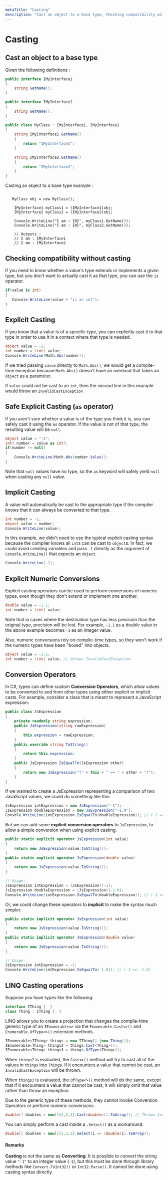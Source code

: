 ```yaml
---
metaTitle: "Casting"
description: "Cast an object to a base type, Checking compatibility without casting, Explicit Casting, Safe Explicit Casting (`as` operator), Implicit Casting, Explicit Numeric Conversions, Conversion Operators, LINQ Casting operations"
---
```


# Casting



## Cast an object to a base type


Given the following definitions :

```cs
public interface IMyInterface1
{
    string GetName();
}

public interface IMyInterface2
{
    string GetName();
}

public class MyClass : IMyInterface1, IMyInterface2
{
    string IMyInterface1.GetName()
    {
        return "IMyInterface1";
    }

    string IMyInterface2.GetName()
    {
        return "IMyInterface2";
    }
}

```

Casting an object to a base type example :

```

   MyClass obj = new MyClass();

    IMyInterface1 myClass1 = (IMyInterface1)obj;
    IMyInterface2 myClass2 = (IMyInterface2)obj;

    Console.WriteLine("I am : {0}", myClass1.GetName());
    Console.WriteLine("I am : {0}", myClass2.GetName());

    // Outputs :
    // I am : IMyInterface1
    // I am : IMyInterface2

```



## Checking compatibility without casting


If you need to know whether a value's type extends or implements a given type, but you don't want to actually cast it as that type, you can use the `is` operator.

```cs
if(value is int)
{
   Console.WriteLine(value + "is an int");
}

```



## Explicit Casting


If you know that a value is of a specific type, you can explicitly cast it to that type in order to use it in a context where that type is needed.

```cs
object value = -1;
int number = (int) value;
Console.WriteLine(Math.Abs(number));

```

If we tried passing `value` directly to `Math.Abs()`, we would get a compile-time exception because `Math.Abs()` doesn't have an overload that takes an `object` as a parameter.

If `value` could not be cast to an `int`, then the second line in this example would throw an `InvalidCastException`



## Safe Explicit Casting (`as` operator)


If you aren't sure whether a value is of the type you think it is, you can safely cast it using the `as` operator. If the value is not of that type, the resulting value will be `null`.

```cs
object value = "-1";
int? number = value as int?;
if(number != null)
{
    Console.WriteLine(Math.Abs(number.Value));
}

```

Note that `null` values have no type, so the `as` keyword will safely yield `null` when casting any `null` value.



## Implicit Casting


A value will automatically be cast to the appropriate type if the compiler knows that it can always be converted to that type.

```cs
int number = -1;
object value = number;
Console.WriteLine(value);

```

In this example, we didn't need to use the typical explicit casting syntax because the compiler knows all `int`s can be cast to `object`s. In fact, we could avoid creating variables and pass `-1` directly as the argument of `Console.WriteLine()` that expects an `object`.

```cs
Console.WriteLine(-1);

```



## Explicit Numeric Conversions


Explicit casting operators can be used to perform conversions of numeric types, even though they don't extend or implement one another.

```cs
double value = -1.1;
int number = (int) value;

```

Note that in cases where the destination type has less precision than the original type, precision will be lost. For example, `-1.1` as a double value in the above example becomes `-1` as an integer value.

Also, numeric conversions rely on compile-time types, so they won't work if the numeric types have been "boxed" into objects.

```cs
object value = -1.1;
int number = (int) value; // throws InvalidCastException

```



## Conversion Operators


In C#, types can define custom **Conversion Operators**, which allow values to be converted to and from other types using either explicit or implicit casts. For example, consider a class that is meant to represent a JavaScript expression:

```cs
public class JsExpression
{
    private readonly string expression;
    public JsExpression(string rawExpression)
    {
        this.expression = rawExpression;
    }
    public override string ToString()
    {
        return this.expression;
    }
    public JsExpression IsEqualTo(JsExpression other)
    {
        return new JsExpression("(" + this + " == " + other + ")");
    }
}

```

If we wanted to create a JsExpression representing a comparison of two JavaScript values, we could do something like this:

```cs
JsExpression intExpression = new JsExpression("-1");
JsExpression doubleExpression = new JsExpression("-1.0");
Console.WriteLine(intExpression.IsEqualTo(doubleExpression)); // (-1 == -1.0)

```

But we can add some **explicit conversion operators** to `JsExpression`, to allow a simple conversion when using explicit casting.

```cs
public static explicit operator JsExpression(int value)
{
    return new JsExpression(value.ToString());
}
public static explicit operator JsExpression(double value)
{
    return new JsExpression(value.ToString());
}

// Usage:
JsExpression intExpression = (JsExpression)(-1);
JsExpression doubleExpression = (JsExpression)(-1.0);
Console.WriteLine(intExpression.IsEqualTo(doubleExpression)); // (-1 == -1.0)

```

Or, we could change these operators to **implicit** to make the syntax much simpler.

```cs
public static implicit operator JsExpression(int value)
{
    return new JsExpression(value.ToString());
}
public static implicit operator JsExpression(double value)
{
    return new JsExpression(value.ToString());
}

// Usage:
JsExpression intExpression = -1;
Console.WriteLine(intExpression.IsEqualTo(-1.0)); // (-1 == -1.0)

```



## LINQ Casting operations


Suppose you have types like the following:

```cs
interface IThing {  }
class Thing : IThing {  }

```

LINQ allows you to create a projection that changes the compile-time generic type of an `IEnumerable<>` via the `Enumerable.Cast<>()` and `Enumerable.OfType<>()` extension methods.

```cs
IEnumerable<IThing> things = new IThing[] {new Thing()};
IEnumerable<Thing> things2 = things.Cast<Thing>();
IEnumerable<Thing> things3 = things.OfType<Thing>();

```

When `things2` is evaluated, the `Cast<>()` method will try to cast all of the values in `things` into `Thing`s. If it encounters a value that cannot be cast, an `InvalidCastException` will be thrown.

When `things3` is evaluated, the `OfType<>()` method will do the same, except that if it encounters a value that cannot be cast, it will simply omit that value rather than throw an exception.

Due to the generic type of these methods, they cannot invoke Conversion Operators or perform numeric conversions.

```cs
double[] doubles = new[]{1,2,3}.Cast<double>().ToArray(); // Throws InvalidCastException

```

You can simply perform a cast inside a `.Select()` as a workaround:

```cs
double[] doubles = new[]{1,2,3}.Select(i => (double)i).ToArray();

```



#### Remarks


**Casting** is not the same as **Converting**. It is possible to convert the string value `"-1"` to an integer value (`-1`), but this must be done through library methods like `Convert.ToInt32()` or `Int32.Parse()`. It cannot be done using casting syntax directly.

